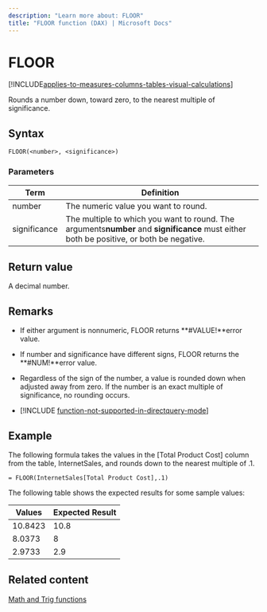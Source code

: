 ```yaml
---
description: "Learn more about: FLOOR"
title: "FLOOR function (DAX) | Microsoft Docs"
---
```

# FLOOR

[!INCLUDE[applies-to-measures-columns-tables-visual-calculations](includes/applies-to-measures-columns-tables-visual-calculations.md)]

Rounds a number down, toward zero, to the nearest multiple of significance.  
  
## Syntax  
  
```dax
FLOOR(<number>, <significance>)  
```
  
### Parameters  
  
|Term|Definition|  
|--------|--------------|  
|number|The numeric value you want to round.|  
|significance|The multiple to which you want to round. The arguments**number** and **significance** must either both be positive, or both be negative.|  
  
## Return value

A decimal number.  
  
## Remarks

- If either argument is nonnumeric, FLOOR returns **#VALUE!**error value.  
  
- If number and significance have different signs, FLOOR returns the **#NUM!**error value.  
  
- Regardless of the sign of the number, a value is rounded down when adjusted away from zero. If the number is an exact multiple of significance, no rounding occurs.  

- [!INCLUDE [function-not-supported-in-directquery-mode](includes/function-not-supported-in-directquery-mode.md)]

## Example

The following formula takes the values in the [Total Product Cost] column from the table, InternetSales, and rounds down to the nearest multiple of .1.  
  
```dax
= FLOOR(InternetSales[Total Product Cost],.1)  
```

The following table shows the expected results for some sample values:  
  
|Values|Expected Result|  
|----------|-------------------|  
|10.8423|10.8|  
|8.0373|8|  
|2.9733|2.9|  
  
## Related content

[Math and Trig functions](math-and-trig-functions-dax.md)  
